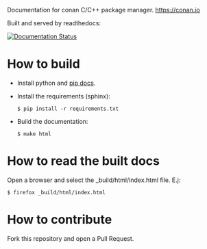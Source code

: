 Documentation for conan C/C++ package manager. https://conan.io

Built and served by readthedocs: 

[![Documentation Status](https://readthedocs.org/projects/conanio/badge/?version=latest)](http://conanio.readthedocs.io/en/latest/?badge=latest)


How to build
============

- Install python and [pip docs](https://pip.pypa.io/en/stable/installing/).
- Install the requirements (sphinx):

     `$ pip install -r requirements.txt`

- Build the documentation:

    `$ make html`

How to read the built docs
==========================

Open a browser and select the _build/html/index.html file. E.j:

`$ firefox _build/html/index.html`


How to contribute
=================

Fork this repository and open a Pull Request.


